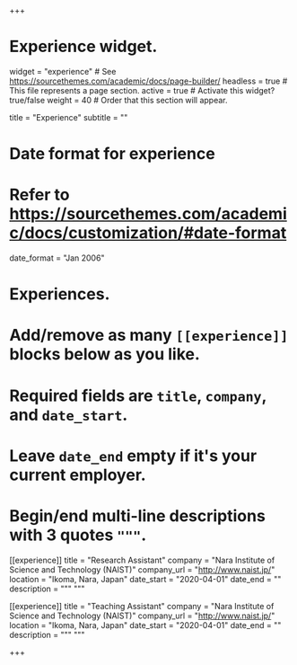 +++
# Experience widget.
widget = "experience"  # See https://sourcethemes.com/academic/docs/page-builder/
headless = true  # This file represents a page section.
active = true  # Activate this widget? true/false
weight = 40  # Order that this section will appear.

title = "Experience"
subtitle = ""

# Date format for experience
#   Refer to https://sourcethemes.com/academic/docs/customization/#date-format
date_format = "Jan 2006"

# Experiences.
#   Add/remove as many `[[experience]]` blocks below as you like.
#   Required fields are `title`, `company`, and `date_start`.
#   Leave `date_end` empty if it's your current employer.
#   Begin/end multi-line descriptions with 3 quotes `"""`.
[[experience]]
  title = "Research Assistant"
  company = "Nara Institute of Science and Technology (NAIST)"
  company_url = "http://www.naist.jp/"
  location = "Ikoma, Nara, Japan"
  date_start = "2020-04-01"
  date_end = ""
  description = """
  """

[[experience]]
  title = "Teaching Assistant"
  company = "Nara Institute of Science and Technology (NAIST)"
  company_url = "http://www.naist.jp/"
  location = "Ikoma, Nara, Japan"
  date_start = "2020-04-01"
  date_end = ""
  description = """
  """

+++
